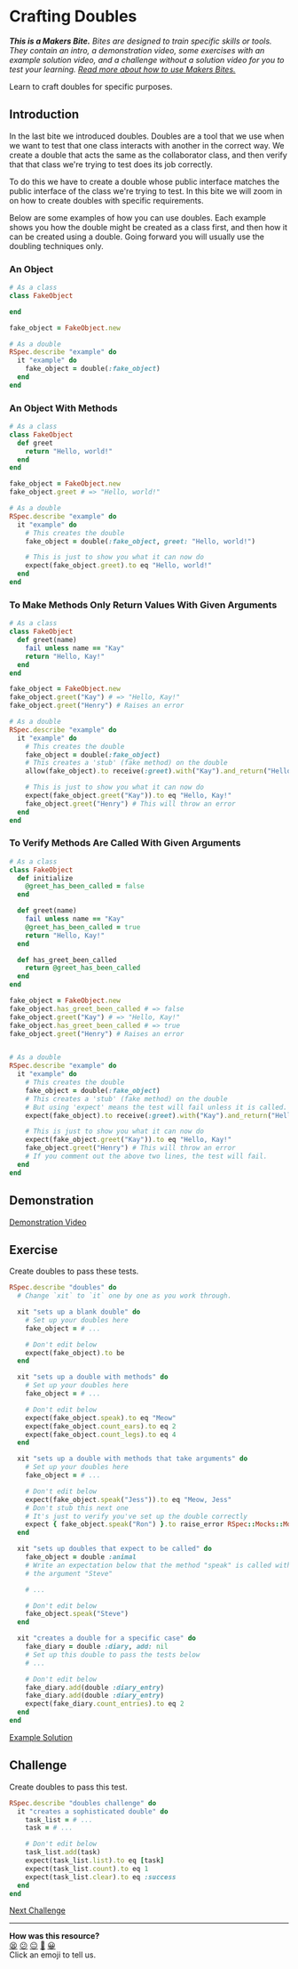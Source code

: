 # Crafting Doubles

_**This is a Makers Bite.** Bites are designed to train specific skills or
tools. They contain an intro, a demonstration video, some exercises with an
example solution video, and a challenge without a solution video for you to test
your learning. [Read more about how to use Makers
Bites.](https://github.com/makersacademy/course/blob/main/labels/bites.md)_

Learn to craft doubles for specific purposes.

## Introduction

In the last bite we introduced doubles. Doubles are a tool that we use when we
want to test that one class interacts with another in the correct way. We create
a double that acts the same as the collaborator class, and then verify that that
class we're trying to test does its job correctly.

To do this we have to create a double whose public interface matches the public
interface of the class we're trying to test. In this bite we will zoom in on how
to create doubles with specific requirements.

Below are some examples of how you can use doubles. Each example shows you how
the double might be created as a class first, and then how it can be created
using a double. Going forward you will usually use the doubling techniques only.

### An Object

```ruby
# As a class
class FakeObject

end

fake_object = FakeObject.new

# As a double
RSpec.describe "example" do
  it "example" do
    fake_object = double(:fake_object)
  end
end
```

### An Object With Methods

```ruby
# As a class
class FakeObject
  def greet
    return "Hello, world!"
  end
end

fake_object = FakeObject.new
fake_object.greet # => "Hello, world!"

# As a double
RSpec.describe "example" do
  it "example" do
    # This creates the double
    fake_object = double(:fake_object, greet: "Hello, world!")

    # This is just to show you what it can now do
    expect(fake_object.greet).to eq "Hello, world!"
  end
end
```

### To Make Methods Only Return Values With Given Arguments

```ruby
# As a class
class FakeObject
  def greet(name)
    fail unless name == "Kay"
    return "Hello, Kay!"
  end
end

fake_object = FakeObject.new
fake_object.greet("Kay") # => "Hello, Kay!"
fake_object.greet("Henry") # Raises an error

# As a double
RSpec.describe "example" do
  it "example" do
    # This creates the double
    fake_object = double(:fake_object)
    # This creates a 'stub' (fake method) on the double
    allow(fake_object).to receive(:greet).with("Kay").and_return("Hello, Kay!")

    # This is just to show you what it can now do
    expect(fake_object.greet("Kay")).to eq "Hello, Kay!"
    fake_object.greet("Henry") # This will throw an error
  end
end
```

### To Verify Methods Are Called With Given Arguments

```ruby
# As a class
class FakeObject
  def initialize
    @greet_has_been_called = false
  end

  def greet(name)
    fail unless name == "Kay"
    @greet_has_been_called = true
    return "Hello, Kay!"
  end

  def has_greet_been_called
    return @greet_has_been_called
  end
end

fake_object = FakeObject.new
fake_object.has_greet_been_called # => false
fake_object.greet("Kay") # => "Hello, Kay!"
fake_object.has_greet_been_called # => true
fake_object.greet("Henry") # Raises an error


# As a double
RSpec.describe "example" do
  it "example" do
    # This creates the double
    fake_object = double(:fake_object)
    # This creates a 'stub' (fake method) on the double
    # But using 'expect' means the test will fail unless it is called.
    expect(fake_object).to receive(:greet).with("Kay").and_return("Hello, Kay!")

    # This is just to show you what it can now do
    expect(fake_object.greet("Kay")).to eq "Hello, Kay!"
    fake_object.greet("Henry") # This will throw an error
    # If you comment out the above two lines, the test will fail.
  end
end
```

## Demonstration

[Demonstration Video](https://www.youtube.com/watch?v=znbct4MAp9A&t=2875s)

## Exercise

Create doubles to pass these tests.

```ruby
RSpec.describe "doubles" do
  # Change `xit` to `it` one by one as you work through.

  xit "sets up a blank double" do
    # Set up your doubles here
    fake_object = # ...

    # Don't edit below
    expect(fake_object).to be
  end

  xit "sets up a double with methods" do
    # Set up your doubles here
    fake_object = # ...

    # Don't edit below
    expect(fake_object.speak).to eq "Meow"
    expect(fake_object.count_ears).to eq 2
    expect(fake_object.count_legs).to eq 4
  end

  xit "sets up a double with methods that take arguments" do
    # Set up your doubles here
    fake_object = # ...

    # Don't edit below
    expect(fake_object.speak("Jess")).to eq "Meow, Jess"
    # Don't stub this next one
    # It's just to verify you've set up the double correctly
    expect { fake_object.speak("Ron") }.to raise_error RSpec::Mocks::MockExpectationError
  end

  xit "sets up doubles that expect to be called" do
    fake_object = double :animal
    # Write an expectation below that the method "speak" is called with
    # the argument "Steve"

    # ...

    # Don't edit below
    fake_object.speak("Steve")
  end

  xit "creates a double for a specific case" do
    fake_diary = double :diary, add: nil
    # Set up this double to pass the tests below
    # ...

    # Don't edit below
    fake_diary.add(double :diary_entry)
    fake_diary.add(double :diary_entry)
    expect(fake_diary.count_entries).to eq 2
  end
end
```

[Example Solution](https://www.youtube.com/watch?v=znbct4MAp9A&t=3240s)

## Challenge

Create doubles to pass this test.

```ruby
RSpec.describe "doubles challenge" do
  it "creates a sophisticated double" do
    task_list = # ...
    task = # ...

    # Don't edit below
    task_list.add(task)
    expect(task_list.list).to eq [task]
    expect(task_list.count).to eq 1
    expect(task_list.clear).to eq :success
  end
end
```


[Next Challenge](03_unit_testing_peer_classes_bite.md)

<!-- BEGIN GENERATED SECTION DO NOT EDIT -->

---

**How was this resource?**  
[😫](https://airtable.com/shrUJ3t7KLMqVRFKR?prefill_Repository=makersacademy%2Fgolden-square&prefill_File=mocking_bites%2F02_crafting_doubles_bite.md&prefill_Sentiment=😫) [😕](https://airtable.com/shrUJ3t7KLMqVRFKR?prefill_Repository=makersacademy%2Fgolden-square&prefill_File=mocking_bites%2F02_crafting_doubles_bite.md&prefill_Sentiment=😕) [😐](https://airtable.com/shrUJ3t7KLMqVRFKR?prefill_Repository=makersacademy%2Fgolden-square&prefill_File=mocking_bites%2F02_crafting_doubles_bite.md&prefill_Sentiment=😐) [🙂](https://airtable.com/shrUJ3t7KLMqVRFKR?prefill_Repository=makersacademy%2Fgolden-square&prefill_File=mocking_bites%2F02_crafting_doubles_bite.md&prefill_Sentiment=🙂) [😀](https://airtable.com/shrUJ3t7KLMqVRFKR?prefill_Repository=makersacademy%2Fgolden-square&prefill_File=mocking_bites%2F02_crafting_doubles_bite.md&prefill_Sentiment=😀)  
Click an emoji to tell us.

<!-- END GENERATED SECTION DO NOT EDIT -->

